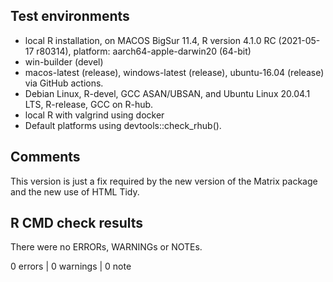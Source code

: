 ## Test environments
* local R installation, on MACOS BigSur 11.4, R version 4.1.0 RC (2021-05-17 r80314), platform: aarch64-apple-darwin20 (64-bit)
* win-builder (devel)
* macos-latest (release), windows-latest (release), ubuntu-16.04 (release) via GitHub actions.
* Debian Linux, R-devel, GCC ASAN/UBSAN, and Ubuntu Linux 20.04.1 LTS, R-release, GCC on R-hub.
* local R with valgrind using docker
* Default platforms using devtools::check_rhub().

## Comments
This version is just a fix required by the new version of the Matrix package and the new use of HTML Tidy.

## R CMD check results
There were no ERRORs, WARNINGs or NOTEs. 

0 errors | 0 warnings | 0 note
